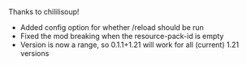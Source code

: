 Thanks to chililisoup!
- Added config option for whether /reload should be run
- Fixed the mod breaking when the resource-pack-id is empty
- Version is now a range, so 0.1.1+1.21 will work for all (current) 1.21 versions